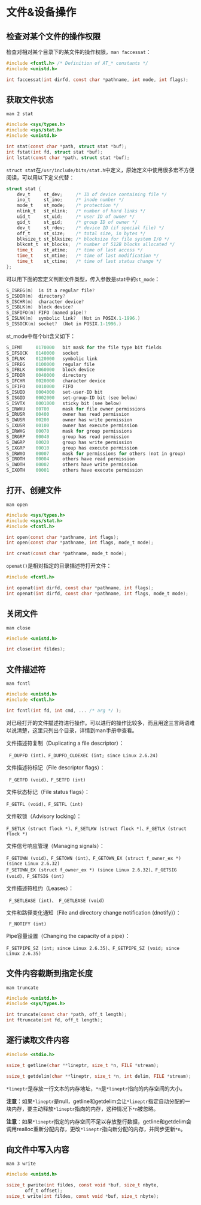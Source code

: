 <!-- toc -->
# 文件&设备操作

## 检查对某个文件的操作权限

检查对相对某个目录下的某文件的操作权限，`man faccessat`：

```c
#include <fcntl.h> /* Definition of AT_* constants */
#include <unistd.h>

int faccessat(int dirfd, const char *pathname, int mode, int flags);
```

## 获取文件状态

`man 2 stat`

```c
#include <sys/types.h>
#include <sys/stat.h>
#include <unistd.h>

int stat(const char *path, struct stat *buf);
int fstat(int fd, struct stat *buf);
int lstat(const char *path, struct stat *buf);
```

`struct stat`在`/usr/include/bits/stat.h`中定义，原始定义中使用很多宏不方便阅读，可以用以下定义代替：

```c
struct stat {
    dev_t     st_dev;     /* ID of device containing file */
    ino_t     st_ino;     /* inode number */
    mode_t    st_mode;    /* protection */
    nlink_t   st_nlink;   /* number of hard links */
    uid_t     st_uid;     /* user ID of owner */
    gid_t     st_gid;     /* group ID of owner */
    dev_t     st_rdev;    /* device ID (if special file) */
    off_t     st_size;    /* total size, in bytes */
    blksize_t st_blksize; /* blocksize for file system I/O */
    blkcnt_t  st_blocks;  /* number of 512B blocks allocated */
    time_t    st_atime;   /* time of last access */
    time_t    st_mtime;   /* time of last modification */
    time_t    st_ctime;   /* time of last status change */
};
```

可以用下面的宏定义判断文件类型，传入参数是stat中的`st_mode`：

```c
S_ISREG(m)  is it a regular file?
S_ISDIR(m)  directory?
S_ISCHR(m)  character device?
S_ISBLK(m)  block device?
S_ISFIFO(m) FIFO (named pipe)?
S_ISLNK(m)  symbolic link?  (Not in POSIX.1-1996.)
S_ISSOCK(m) socket?  (Not in POSIX.1-1996.)
```

st_mode中每个bit含义如下：

```c
S_IFMT     0170000   bit mask for the file type bit fields
S_IFSOCK   0140000   socket
S_IFLNK    0120000   symbolic link
S_IFREG    0100000   regular file
S_IFBLK    0060000   block device
S_IFDIR    0040000   directory
S_IFCHR    0020000   character device
S_IFIFO    0010000   FIFO
S_ISUID    0004000   set-user-ID bit
S_ISGID    0002000   set-group-ID bit (see below)
S_ISVTX    0001000   sticky bit (see below)
S_IRWXU    00700     mask for file owner permissions
S_IRUSR    00400     owner has read permission
S_IWUSR    00200     owner has write permission
S_IXUSR    00100     owner has execute permission
S_IRWXG    00070     mask for group permissions
S_IRGRP    00040     group has read permission
S_IWGRP    00020     group has write permission
S_IXGRP    00010     group has execute permission
S_IRWXO    00007     mask for permissions for others (not in group)
S_IROTH    00004     others have read permission
S_IWOTH    00002     others have write permission
S_IXOTH    00001     others have execute permission
```

## 打开、创建文件

`man open`

```c
#include <sys/types.h>
#include <sys/stat.h>
#include <fcntl.h>

int open(const char *pathname, int flags);
int open(const char *pathname, int flags, mode_t mode);

int creat(const char *pathname, mode_t mode);
```

`openat()`是相对指定的目录描述符打开文件：

```c
#include <fcntl.h>

int openat(int dirfd, const char *pathname, int flags);
int openat(int dirfd, const char *pathname, int flags, mode_t mode);
```

## 关闭文件

`man close`

```c
#include <unistd.h>

int close(int fildes);
```

## 文件描述符

`man fcntl`

```c
#include <unistd.h>
#include <fcntl.h>

int fcntl(int fd, int cmd, ... /* arg */ );
```

对已经打开的文件描述符进行操作。可以进行的操作比较多，而且用途三言两语难以说清楚，这里只列出个目录，详情到man手册中查看。

文件描述符复制（Duplicating a file descriptor）：

	 F_DUPFD (int)、F_DUPFD_CLOEXEC (int; since Linux 2.6.24)

文件描述符标记（File descriptor flags）：

	 F_GETFD (void)、F_SETFD (int)

文件状态标记（File status flags）：

	F_GETFL (void)、F_SETFL (int)

文件软锁（Advisory locking）：

	F_SETLK (struct flock *)、F_SETLKW (struct flock *)、F_GETLK (struct flock *)

文件信号响应管理（Managing signals）：

	F_GETOWN (void)、F_SETOWN (int)、F_GETOWN_EX (struct f_owner_ex *) (since Linux 2.6.32)
	F_SETOWN_EX (struct f_owner_ex *) (since Linux 2.6.32)、F_GETSIG (void)、F_SETSIG (int)

文件描述符租约（Leases）：

	 F_SETLEASE (int)、 F_GETLEASE (void)

文件和路径变化通知（File and directory change notification (dnotify)）：

	 F_NOTIFY (int)

Pipe容量设置（Changing the capacity of a pipe）：

	F_SETPIPE_SZ (int; since Linux 2.6.35)、F_GETPIPE_SZ (void; since Linux 2.6.35)

## 文件内容截断到指定长度

`man truncate`

```c
#include <unistd.h>
#include <sys/types.h>

int truncate(const char *path, off_t length);
int ftruncate(int fd, off_t length);
```

## 逐行读取文件内容

```c
#include <stdio.h>

ssize_t getline(char **lineptr, size_t *n, FILE *stream);

ssize_t getdelim(char **lineptr, size_t *n, int delim, FILE *stream);
```

`*lineptr`是存放一行文本的内存地址，`*n`是`*lineptr`指向的内存空间的大小。

**注意**：如果`*lineptr`是null，getline和getdelim会让`*lineptr`指定自动分配的一块内存，要主动释放`*lineptr`指向的内存，这种情况下`*n`被忽略。

**注意**：如果`*lineptr`指定的内存空间不足以存放整行数据，getline和getdelim会调用realloc重新分配内存，更改`*lineptr`指向新分配的内存，并同步更新`*n`。 

## 向文件中写入内容

`man 3 write`

```c
#include <unistd.h>

ssize_t pwrite(int fildes, const void *buf, size_t nbyte,
       off_t offset);
ssize_t write(int fildes, const void *buf, size_t nbyte);
```
